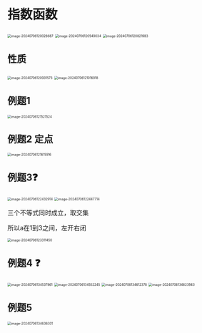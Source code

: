 # 指数函数

<img src="/Users/yuebinghui/Documents/program/github/note/images/image-20240706120026687.png" alt="image-20240706120026687" textAlign="left" style="zoom:50%;" />

<img src="/Users/yuebinghui/Documents/program/github/note/images/image-20240706120549034.png" alt="image-20240706120549034" style="zoom:50%;" />

<img src="/Users/yuebinghui/Documents/program/github/note/images/image-20240706120821983.png" alt="image-20240706120821983" style="zoom:50%;" />

## 性质

<img src="/Users/yuebinghui/Documents/program/github/note/images/image-20240706120931573.png" alt="image-20240706120931573" style="zoom:50%;" />

<img src="/Users/yuebinghui/Documents/program/github/note/images/image-20240706121016918.png" alt="image-20240706121016918" style="zoom:50%;" />

## 例题1

<img src="/Users/yuebinghui/Documents/program/github/note/images/image-20240706121521524.png" alt="image-20240706121521524" style="zoom:50%;" />

## 例题2 定点

<img src="/Users/yuebinghui/Documents/program/github/note/images/image-20240706121615916.png" alt="image-20240706121615916" style="zoom:50%;" />

## 例题3❓

<img src="/Users/yuebinghui/Documents/program/github/note/images/image-20240706122432914.png" alt="image-20240706122432914" style="zoom:50%;" />

<img src="/Users/yuebinghui/Documents/program/github/note/images/image-20240706122447714.png" alt="image-20240706122447714" style="zoom:50%;" />

三个不等式同时成立，取交集

所以a在1到3之间，左开右闭 

<img src="/Users/yuebinghui/Documents/program/github/note/images/image-20240706123311450.png" alt="image-20240706123311450" style="zoom:50%;" />

## 例题4 ❓

<img src="/Users/yuebinghui/Documents/program/github/note/images/image-20240706134537861.png" alt="image-20240706134537861" style="zoom:50%;" />



<img src="/Users/yuebinghui/Documents/program/github/note/images/image-20240706134552245.png" alt="image-20240706134552245" style="zoom:50%;" />

<img src="/Users/yuebinghui/Documents/program/github/note/images/image-20240706134612378.png" alt="image-20240706134612378" style="zoom:50%;" />

<img src="/Users/yuebinghui/Documents/program/github/note/images/image-20240706134623943.png" alt="image-20240706134623943" style="zoom:50%;" />

## 例题5

<img src="/Users/yuebinghui/Documents/program/github/note/images/image-20240706134636301.png" alt="image-20240706134636301" style="zoom:50%;" />



